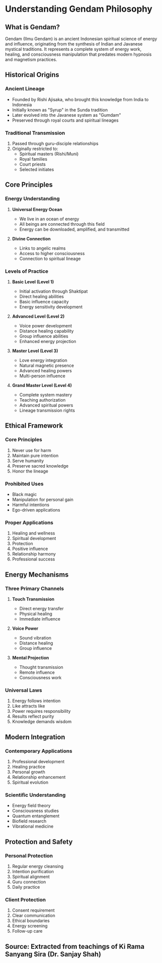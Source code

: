 # Understanding Gendam Philosophy

## What is Gendam?
Gendam (Ilmu Gendam) is an ancient Indonesian spiritual science of energy and influence, originating from the synthesis of Indian and Javanese mystical traditions. It represents a complete system of energy work, healing, and consciousness manipulation that predates modern hypnosis and magnetism practices.

## Historical Origins

### Ancient Lineage
- Founded by Rishi Ajisaka, who brought this knowledge from India to Indonesia
- Initially known as "Syrup" in the Sunda tradition
- Later evolved into the Javanese system as "Gumdam"
- Preserved through royal courts and spiritual lineages

### Traditional Transmission
1. Passed through guru-disciple relationships
2. Originally restricted to:
   - Spiritual masters (Rishi/Muni)
   - Royal families
   - Court priests
   - Selected initiates

## Core Principles

### Energy Understanding
1. **Universal Energy Ocean**
   - We live in an ocean of energy
   - All beings are connected through this field
   - Energy can be downloaded, amplified, and transmitted

2. **Divine Connection**
   - Links to angelic realms
   - Access to higher consciousness
   - Connection to spiritual lineage

### Levels of Practice

1. **Basic Level (Level 1)**
   - Initial activation through Shaktipat
   - Direct healing abilities
   - Basic influence capacity
   - Energy sensitivity development

2. **Advanced Level (Level 2)**
   - Voice power development
   - Distance healing capability
   - Group influence abilities
   - Enhanced energy projection

3. **Master Level (Level 3)**
   - Love energy integration
   - Natural magnetic presence
   - Advanced healing powers
   - Multi-person influence

4. **Grand Master Level (Level 4)**
   - Complete system mastery
   - Teaching authorization
   - Advanced spiritual powers
   - Lineage transmission rights

## Ethical Framework

### Core Principles
1. Never use for harm
2. Maintain pure intention
3. Serve humanity
4. Preserve sacred knowledge
5. Honor the lineage

### Prohibited Uses
- Black magic
- Manipulation for personal gain
- Harmful intentions
- Ego-driven applications

### Proper Applications
1. Healing and wellness
2. Spiritual development
3. Protection
4. Positive influence
5. Relationship harmony
6. Professional success

## Energy Mechanisms

### Three Primary Channels
1. **Touch Transmission**
   - Direct energy transfer
   - Physical healing
   - Immediate influence

2. **Voice Power**
   - Sound vibration
   - Distance healing
   - Group influence

3. **Mental Projection**
   - Thought transmission
   - Remote influence
   - Consciousness work

### Universal Laws
1. Energy follows intention
2. Like attracts like
3. Power requires responsibility
4. Results reflect purity
5. Knowledge demands wisdom

## Modern Integration

### Contemporary Applications
1. Professional development
2. Healing practice
3. Personal growth
4. Relationship enhancement
5. Spiritual evolution

### Scientific Understanding
- Energy field theory
- Consciousness studies
- Quantum entanglement
- Biofield research
- Vibrational medicine

## Protection and Safety

### Personal Protection
1. Regular energy cleansing
2. Intention purification
3. Spiritual alignment
4. Guru connection
5. Daily practice

### Client Protection
1. Consent requirement
2. Clear communication
3. Ethical boundaries
4. Energy screening
5. Follow-up care

## Source: Extracted from teachings of Ki Rama Sanyang Sira (Dr. Sanjay Shah)
